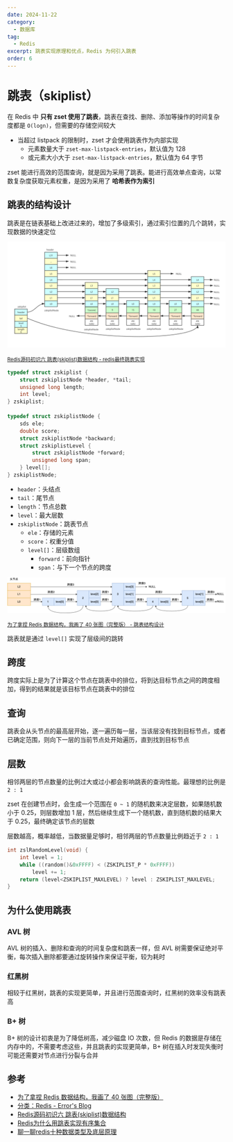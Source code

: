 ```yaml
---
date: 2024-11-22
category:
  - 数据库
tag:
  - Redis
excerpt: 跳表实现原理和优点，Redis 为何引入跳表
order: 6
---
```


# 跳表（skiplist）

在 Redis 中 **只有 zset 使用了跳表**，跳表在查找、删除、添加等操作的时间复杂度都是 `O(logn)`，但需要的存储空间较大

- 当超过 listpack 的限制时，zset 才会使用跳表作为内部实现
  - 元素数量大于 `zset-max-listpack-entries`，默认值为 128
  - 或元素大小大于 `zset-max-listpack-entries`，默认值为 64 字节

zset 能进行高效的范围查询，就是因为采用了跳表。能进行高效单点查询，以常数复杂度获取元素权重，是因为采用了 **哈希表作为索引**

## 跳表的结构设计

跳表是在链表基础上改进过来的，增加了多级索引，通过索引位置的几个跳转，实现数据的快速定位

![](.\md.assets\skiplist.png)

<small>[Redis源码初识六 跳表(skiplist)数据结构 - redis最终跳表实现](https://blog.csdn.net/u010883443/article/details/111187863)</small>

```c
typedef struct zskiplist {
    struct zskiplistNode *header, *tail;
    unsigned long length;
    int level;
} zskiplist;

typedef struct zskiplistNode {
    sds ele;
    double score;
    struct zskiplistNode *backward;
    struct zskiplistLevel {
        struct zskiplistNode *forward;
        unsigned long span;
    } level[];
} zskiplistNode;
```

- `header`：头结点
- `tail`：尾节点
- `length`：节点总数
- `level`：最大层数
- `zskiplistNode`：跳表节点
  - `ele`：存储的元素
  - `score`：权重分值
  - `level[]`：层级数组
    - `forward`：前向指针
    - `span`：与下一个节点的跨度

![](.\md.assets\level.png)

<small>[为了拿捏 Redis 数据结构，我画了 40 张图（完整版） - 跳表结构设计](https://mp.weixin.qq.com/s?__biz=MzUxODAzNDg4NQ==&mid=2247501112&idx=1&sn=e42b6c61c6747e2c2f3b890ab4e4b844&chksm=f98d8192cefa0884606c5284499d76eeb3966ac2d3de9fbc4a405448313dcf79eb41b7c9501e&scene=178&cur_album_id=1790401816640225283#rd)</small>

跳表就是通过 `level[]` 实现了层级间的跳转

## 跨度

跨度实际上是为了计算这个节点在跳表中的排位，将到达目标节点之间的跨度相加，得到的结果就是该目标节点在跳表中的排位

## 查询

跳表会从头节点的最高层开始，逐一遍历每一层，当该层没有找到目标节点，或者已确定范围，则向下一层的当前节点处开始遍历，直到找到目标节点

## 层数

相邻两层的节点数量的比例过大或过小都会影响跳表的查询性能。最理想的比例是 `2 : 1`

zset 在创建节点时，会生成一个范围在 `0 ~ 1` 的随机数来决定层数，如果随机数小于 0.25，则层数增加 1 层，然后继续生成下一个随机数，直到随机数的结果大于 0.25，最终确定该节点的层数

层数越高，概率越低，当数据量足够时，相邻两层的节点数量比例趋近于 `2 : 1`

```c
int zslRandomLevel(void) {
    int level = 1;
    while ((random()&0xFFFF) < (ZSKIPLIST_P * 0xFFFF))
        level += 1;
    return (level<ZSKIPLIST_MAXLEVEL) ? level : ZSKIPLIST_MAXLEVEL;
}
```

## 为什么使用跳表

### AVL 树

AVL 树的插入、删除和查询的时间复杂度和跳表一样，但 AVL 树需要保证绝对平衡，每次插入删除都要通过旋转操作来保证平衡，较为耗时

### 红黑树

相较于红黑树，跳表的实现更简单，并且进行范围查询时，红黑树的效率没有跳表高

### B+ 树

B+ 树的设计初衷是为了降低树高，减少磁盘 IO 次数，但 Redis 的数据是存储在内存中的，不需要考虑这些，并且跳表的实现更简单，B+ 树在插入时发现失衡时可能还需要对节点进行分裂与合并

## 参考

- [为了拿捏 Redis 数据结构，我画了 40 张图（完整版）](https://mp.weixin.qq.com/s?__biz=MzUxODAzNDg4NQ==&mid=2247501112&idx=1&sn=e42b6c61c6747e2c2f3b890ab4e4b844&chksm=f98d8192cefa0884606c5284499d76eeb3966ac2d3de9fbc4a405448313dcf79eb41b7c9501e&scene=178&cur_album_id=1790401816640225283#rd)
- [分类：Redis - Error's Blog](https://zygzyg.cloud/categories/redis)
- [Redis源码初识六 跳表(skiplist)数据结构](https://blog.csdn.net/u010883443/article/details/111187863)
- [Redis为什么用跳表实现有序集合](https://javaguide.cn/database/redis/redis-skiplist.html)
- [聊一聊redis十种数据类型及底层原理](https://www.cnblogs.com/reim/p/17377883.html)
